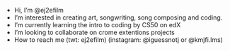 - Hi, I’m @ej2efilm
- I’m interested in creating art, songwriting, song composing and coding.
- I’m currently learning the intro to coding by CS50 on edX
- I’m looking to collaborate on crome extentions projects
- How to reach me (twt: ej2efilm) (instagram: @iguessnotj or @kmjfi.lms)
